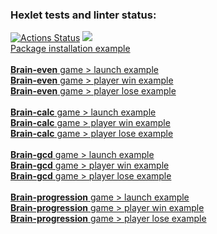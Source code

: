 ### Hexlet tests and linter status:
[![Actions Status](https://github.com/vladshal/frontend-project-44/workflows/hexlet-check/badge.svg)](https://github.com/vladshal/frontend-project-44/actions)
<a href="https://codeclimate.com/github/vladshal/frontend-project-44/maintainability"><img src="https://api.codeclimate.com/v1/badges/c4647511d32da7d8bc5e/maintainability" /></a><br />
[Package installation example](https://asciinema.org/a/EjoPG0t2DxhdTAXEKWKYKBU2V)<br />
<br />
[**Brain-even** game > launch example](https://asciinema.org/a/HTaqhlIV6LPP87fUQBXDme9Zl)<br />
[**Brain-even** game > player win example](https://asciinema.org/a/GqTAaS83CW3wgVYMLYgRfwsL8)<br />
[**Brain-even** game > player lose example](https://asciinema.org/a/r9xk8OCnkFrZtcFR6GPQGLJcG)<br />
<br />
[**Brain-calc** game > launch example](https://asciinema.org/a/WVTJLraLV5l7ZzuyuhLa9qKCQ)<br />
[**Brain-calc** game > player win example](https://asciinema.org/a/W8zxjsoAR3fsXvPQKTZszkbuC)<br />
[**Brain-calc** game > player lose example](https://asciinema.org/a/w8rihUajhKXjlMqudiHsnbu29)<br />
<br />
[**Brain-gcd** game > launch example](https://asciinema.org/a/oX31fLpmPRpPFQMc3MfSHgA9j)<br />
[**Brain-gcd** game > player win example](https://asciinema.org/a/eH5zbVGb5ZHWiU0xun8lo9Wer)<br />
[**Brain-gcd** game > player lose example](https://asciinema.org/a/gs2ly2FXpmBZLs0t9ylosrJmD)<br />
<br />
[**Brain-progression** game > launch example](https://asciinema.org/a/EbJMorVczlhZ5cf1sVnjMplSm)<br />
[**Brain-progression** game > player win example](https://asciinema.org/a/K9KnBWU8ACvLch94gS4iKtIlV)<br />
[**Brain-progression** game > player lose example](https://asciinema.org/a/jcSKrCndU1FrNaXbMwoiJ3oTt)<br />
